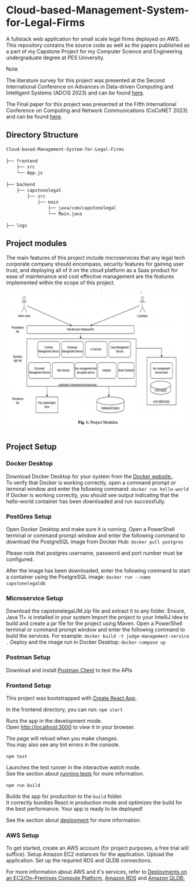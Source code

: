 # Cloud-based-Management-System-for-Legal-Firms

A fullstack web application for small scale legal firms deployed on AWS. 
This repository contains the source code as well as the papers published as a part of my Capstone Project for my Computer Science and Engineering undergraduate degree at PES University.


> [!NOTE]
> The literature survey for this project was presented at the Second International Conference on Advances in Data-driven Computing and Intelligent Systems (ADCIS 2023) and can be found [here](https://doi.org/10.56155/978-81-955020-2-8-54).
> 
> The Final paper for this project was presented at the Fifth International Conference on Computing and Network Communications (CoCoNET 2023) and can be found [here](https://link.springer.com/book/9789819745395).


## Directory Structure

```
Cloud-based-Management-System-for-Legal-Firms

├── frontend
    ├── src
    └── App.js

├── backend
    ├── capstonelegal
        ├── src
            ├── main
                ├── java/com/capstonelegal
                └── Main.java

├── logs

```

## Project modules

The main features of this project include microservices that any legal tech corporate company should encompass, security features for gaining user trust, and deploying all of it on the cloud platform as a Saas product for ease of maintenance and cost effective management are the features implemented within the scope of this project.

![Image augmentation](.idea/projectModules.png)


## Project Setup


### Docker Desktop 

Download Docker Desktop for your system from the [Docker website.](https://www.docker.com/products/docker-desktop/). 
<br> 
To verify that Docker is working correctly, open a command prompt or terminal window and enter the following command:
`docker run hello-world`
If Docker is working correctly, you should see output indicating that the hello-world container has been downloaded and run successfully.

### PostGres Setup

Open Docker Desktop and make sure it is running.
Open a PowerShell terminal or command prompt window and enter the following command to download the PostgreSQL image from Docker Hub:
`docker pull postgres`

Please note that postgres username, password and port number must be configured.

After the image has been downloaded, enter the following command to start a container using the PostgreSQL image:
`docker run --name capstonelegaldb`

### Microservice Setup

Download the capstonelegalJM.zip file and extract it to any folder.
Ensure, Java 11+ is installed in your system
Import the project to your IntelliJ idea to build and create a jar file for the project using Maven.
Open a PowerShell terminal or command prompt window and enter the following command to build the services. 
For example: 
`docker build -t judge-management-service .`
Deploy and the image run in Docker Desktop:
`docker-compose up`

### Postman Setup
Download and install [Postman Client](https://www.postman.com/downloads/) to test the APIs

### Frontend Setup

This project was bootstrapped with [Create React App](https://github.com/facebook/create-react-app).

In the frontend directory, you can run:
 `npm start`

Runs the app in the development mode.\
Open [http://localhost:3000](http://localhost:3000) to view it in your browser.

The page will reload when you make changes.\
You may also see any lint errors in the console.
 
 `npm test`

Launches the test runner in the interactive watch mode.\
See the section about [running tests](https://facebook.github.io/create-react-app/docs/running-tests) for more information.
 
 `npm run build`

Builds the app for production to the `build` folder.\
It correctly bundles React in production mode and optimizes the build for the best performance.
Your app is ready to be deployed!

See the section about [deployment](https://facebook.github.io/create-react-app/docs/deployment) for more information.

### AWS Setup 

To get started, create an AWS account (for project purposes, a free trial will suffice).
Setup Amazon EC2 instances for the application. 
Upload the application.
Set up the required RDS and QLDB connections.

For more information about AWS and it's services, refer to [Deployments on an EC2/On-Premises Compute Platform](https://docs.aws.amazon.com/codedeploy/latest/userguide/deployment-steps-server.html), [Amazon RDS](https://docs.aws.amazon.com/rds/?nc2=h_ql_doc_rds) and [Amazon QLDB.](https://docs.aws.amazon.com/qldb/?icmpid=docs_homepage_databases)

